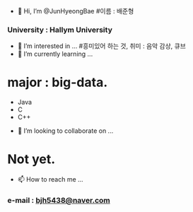 - 👋 Hi, I’m @JunHyeongBae
#이름 : 배준형
<!-- ### e-mail : bjh5438@naver.com -->
### University : Hallym University
- 👀 I’m interested in ...
#흥미있어 하는 것, 취미 : 음악 감상, 큐브
- 🌱 I’m currently learning ...
# major : big-data.
* Java
* C
* C++
- 💞️ I’m looking to collaborate on ...
# Not yet.
- 📫 How to reach me ...
### e-mail : bjh5438@naver.com

<!---
JunHyeongBae/JunHyeongBae is a ✨ special ✨ repository because its `README.md` (this file) appears on your GitHub profile.
You can click the Preview link to take a look at your changes.
--->
